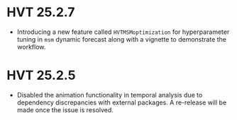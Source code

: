 # HVT 25.2.7

- Introducing a new feature called `HVTMSMoptimization` for hyperparameter tuning in `msm` dynamic forecast along with a vignette to demonstrate the workflow.




# HVT 25.2.5

- Disabled the animation functionality in temporal analysis due to dependency discrepancies with external packages. 
A re-release will be made once the issue is resolved.
